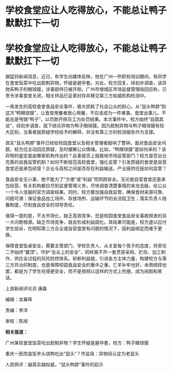 # 学校食堂应让人吃得放心，不能总让鸭子默默扛下一切

# 学校食堂应让人吃得放心，不能总让鸭子默默扛下一切

据猛犸新闻消息，近日，有学生向媒体反映，他在广州一所职校培训期间，有同学在食堂饭菜中吃出胶制异物，怀疑是避孕套。对此，校方回复，经初步调查，该异物系鸭子的眼球膜，涉事厨师已被开除。广州市增城区市场监督管理局回应称，已责令涉事食堂关闭，相关样品已妥善封存并移交第三方权威机构检测中。

一再发生的高校食堂食品安全事件，极大损耗了社会公众的耐心。从“鼠头鸭脖”到这次“鸭眼球膜”，让食堂用餐者放心用餐，不应该成为一件难事。食堂出事儿，不能总是甩锅“鸭子”，以罚款开除员工为处罚结果。本次事件中，校方始终“自圆其说”，经初步调查，就下结论异物为鸭子眼球膜。因为胶制异物与鸭子眼球膜有较大区别，当事者就质疑学校给予的解释，并没有第三方的检测报告作为支撑。

其实“鼠头鸭脖”事件已经给校园食堂以及相关管理者敲响了警钟。面对食品安全问题，校方应主动回应质疑，及时缓解公众情绪。比如，“鸭眼球膜”是如何来的？该异物的鉴定是由哪家机构作出的？此事是否上报属地市场监管部门？校方是否出台完善的自我监管机制？如何不断规范高校食堂，强化监管？引发质疑的食堂是自营食堂还是承包经营？企业与高校之间是否存在利益输送，产业链供应链如何监管？

食品安全无小事，绝不能为了“方便”或“利益”而罔顾安全。无论是自营食堂还是承包经营，有关机构都应尽到监督管理义务，尽快调查清楚事情的来龙去脉，给公众一个令人信服的官方调查结果。同时，校方要加强自我监管，确保食材来源可靠、问题可溯；保证食品加工场所、存放场所、运输环节的全流程卫生；落实负责人陪餐制度，尽到食品安全的领导责任。

值得一提的是，不太市场化，缺乏高效竞争，恐是校园食堂食品安全事故频发的另一大问题根源。缺乏市场竞争，就会形成利益固化。其结果可能是，校方虚以应付学生投诉，在明知第三方企业或自营食堂有问题的情况下，因利益绑定而难于更换。

保障食堂饭桌安全，需要主管部门、学校负责人、从关爱每个孩子的态度，将责任二字始终“置顶”。守护“舌尖上的安全”，同样离不开一套贯穿采购、贮存、加工制作、供应全过程的风险防控体系。斩断利益链，引进各方主体力量，构建校方与第三方共治的制度，也是保障校园食品安全的重中之重。亡羊补牢也好，未雨绸缪也罢，都是为了学生吃得更安全，而不是频频以这样的方式上热搜，成为闹剧和笑话。

上游新闻评论员 康磊

编辑：龙春晖

责编：李洋

审核：陈旭

**相关报道：**

广州某校食堂饭菜吃出胶制异物？学生怀疑是避孕套，校方：鸭子眼球膜

重庆一医院盒饭芋头烧鸭吃出“鼠头”？市监局：异物经认定为老鼠头

人民网评：越真实越权威，“鼠头鸭脖”事件的启示

